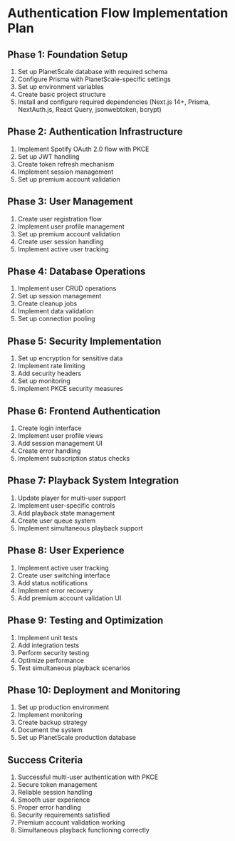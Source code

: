 # Authentication Flow Implementation Plan

## Phase 1: Foundation Setup

1. Set up PlanetScale database with required schema
2. Configure Prisma with PlanetScale-specific settings
3. Set up environment variables
4. Create basic project structure
5. Install and configure required dependencies (Next.js 14+, Prisma, NextAuth.js, React Query, jsonwebtoken, bcrypt)

## Phase 2: Authentication Infrastructure

1. Implement Spotify OAuth 2.0 flow with PKCE
2. Set up JWT handling
3. Create token refresh mechanism
4. Implement session management
5. Set up premium account validation

## Phase 3: User Management

1. Create user registration flow
2. Implement user profile management
3. Set up premium account validation
4. Create user session handling
5. Implement active user tracking

## Phase 4: Database Operations

1. Implement user CRUD operations
2. Set up session management
3. Create cleanup jobs
4. Implement data validation
5. Set up connection pooling

## Phase 5: Security Implementation

1. Set up encryption for sensitive data
2. Implement rate limiting
3. Add security headers
4. Set up monitoring
5. Implement PKCE security measures

## Phase 6: Frontend Authentication

1. Create login interface
2. Implement user profile views
3. Add session management UI
4. Create error handling
5. Implement subscription status checks

## Phase 7: Playback System Integration

1. Update player for multi-user support
2. Implement user-specific controls
3. Add playback state management
4. Create user queue system
5. Implement simultaneous playback support

## Phase 8: User Experience

1. Implement active user tracking
2. Create user switching interface
3. Add status notifications
4. Implement error recovery
5. Add premium account validation UI

## Phase 9: Testing and Optimization

1. Implement unit tests
2. Add integration tests
3. Perform security testing
4. Optimize performance
5. Test simultaneous playback scenarios

## Phase 10: Deployment and Monitoring

1. Set up production environment
2. Implement monitoring
3. Create backup strategy
4. Document the system
5. Set up PlanetScale production database

## Success Criteria

1. Successful multi-user authentication with PKCE
2. Secure token management
3. Reliable session handling
4. Smooth user experience
5. Proper error handling
6. Security requirements satisfied
7. Premium account validation working
8. Simultaneous playback functioning correctly
